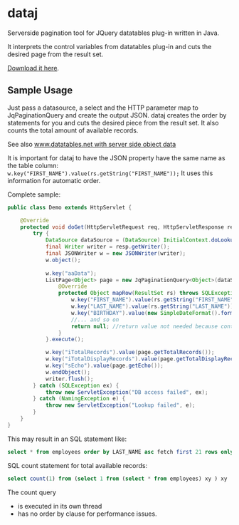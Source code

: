 dataj
=====

Serverside pagination tool for JQuery datatables plug-in written in Java.

It interprets the control variables from datatables plug-in and cuts the desired page from the result set.

[Download it here](https://github.com/rasenderhase/dataj/releases).

Sample Usage
------------

Just pass a datasource, a select and the HTTP parameter map to JqPaginationQuery and create the output JSON. dataj creates the order by statements for you and cuts the desired piece from the result set. It also counts the total amount of available records.

See also [www.datatables.net with server side object data](http://www.datatables.net/release-datatables/examples/server_side/object_data.html)

It is important for dataj to have the JSON property have the same name as the table column:
`w.key("FIRST_NAME").value(rs.getString("FIRST_NAME"));`
It uses this information for automatic order.

Complete sample:

```java
public class Demo extends HttpServlet {

	@Override
	protected void doGet(HttpServletRequest req, HttpServletResponse resp) throws ServletException, IOException {
		try {
			DataSource dataSource = (DataSource) InitialContext.doLookup("java:comp/env/JDBC");
			final Writer writer = resp.getWriter();
			final JSONWriter w = new JSONWriter(writer);
			w.object();
			
			w.key("aaData");
			ListPage<Object> page = new JqPaginationQuery<Object>(dataSource, "select * from employees", req.getParameterMap()) {
				@Override
				protected Object mapRow(ResultSet rs) throws SQLException {
					w.key("FIRST_NAME").value(rs.getString("FIRST_NAME"));
					w.key("LAST_NAME").value(rs.getString("LAST_NAME"));
					w.key("BIRTHDAY").value(new SimpleDateFormat().format(rs.getDate("BIRTHDAY")));
					//... and so on
					return null; //return value not needed because content is directly put to JSON output
				}
			}.execute();

			w.key("iTotalRecords").value(page.getTotalRecords());
			w.key("iTotalDisplayRecords").value(page.getTotalDisplayRecords());
			w.key("sEcho").value(page.getEcho());
			w.endObject();
			writer.flush();
		} catch (SQLException ex) {
			throw new ServletException("DB access failed", ex);
		} catch (NamingException e) {
			throw new ServletException("Lookup failed", e);
		}
	}
}

```

This may result in an SQL statement like:
```SQL
select * from employees order by LAST_NAME asc fetch first 21 rows only
```

SQL count statement for total available records:
```SQL
select count(1) from (select 1 from (select * from employees) xy ) xy
```
The count query
* is executed in its own thread
* has no order by clause
for performance issues.
